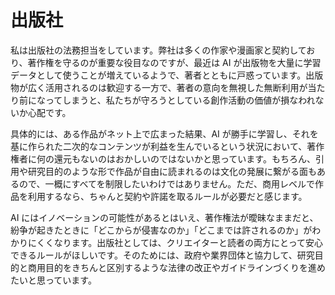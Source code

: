 # 出版社

私は出版社の法務担当をしています。弊社は多くの作家や漫画家と契約しており、著作権を守るのが重要な役目なのですが、最近は AI が出版物を大量に学習データとして使うことが増えているようで、著者とともに戸惑っています。出版物が広く活用されるのは歓迎する一方で、著者の意向を無視した無断利用が当たり前になってしまうと、私たちが守ろうとしている創作活動の価値が損なわれないか心配です。

具体的には、ある作品がネット上で広まった結果、AI が勝手に学習し、それを基に作られた二次的なコンテンツが利益を生んでいるという状況において、著作権者に何の還元もないのはおかしいのではないかと思っています。もちろん、引用や研究目的のような形で作品が自由に読まれるのは文化の発展に繋がる面もあるので、一概にすべてを制限したいわけではありません。ただ、商用レベルで作品を利用するなら、ちゃんと契約や許諾を取るルールが必要だと感じます。

AI にはイノベーションの可能性があるとはいえ、著作権法が曖昧なままだと、紛争が起きたときに「どこからが侵害なのか」「どこまでは許されるのか」がわかりにくくなります。出版社としては、クリエイターと読者の両方にとって安心できるルールがほしいです。そのためには、政府や業界団体と協力して、研究目的と商用目的をきちんと区別するような法律の改正やガイドラインづくりを進めたいと思っています。
